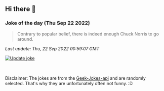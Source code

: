 ## Hi there 👋

### Joke of the day (Thu Sep 22 2022)
<!-- joke -->
>Contrary to popular belief, there is indeed enough Chuck Norris to go around.
<!-- /joke -->

*Last update: Thu, 22 Sep 2022 00:59:07 GMT*

[![Update joke](https://github.com/nclskfm/nclskfm/actions/workflows/joke.yml/badge.svg)](https://github.com/nclskfm/nclskfm/actions/workflows/joke.yml)

<br><br>
Disclaimer: The jokes are from the [Geek-Jokes-api](https://github.com/sameerkumar18/geek-joke-api) and are randomly selected. That's why they are unfortunately often not funny. :D
